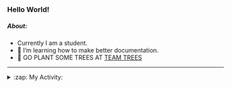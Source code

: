 ### Hello World!

##### About:
- Currently I am a student.
- 🌱 I’m learning how to make better documentation.
- 🌱 GO PLANT SOME TREES AT [TEAM TREES](https://teamtrees.org/)

---
<details>
  <summary>:zap: My Activity:</summary>
  
<!--START_SECTION:waka-->
![Code Time](http://img.shields.io/badge/Code%20Time-1%2C070%20hrs%2019%20mins-blue)

**I'm a Night 🦉** 

```text
🌞 Morning                1634 commits        ███░░░░░░░░░░░░░░░░░░░░░░   10.06 % 
🌆 Daytime                5202 commits        ████████░░░░░░░░░░░░░░░░░   32.04 % 
🌃 Evening                4731 commits        ███████░░░░░░░░░░░░░░░░░░   29.14 % 
🌙 Night                  4671 commits        ███████░░░░░░░░░░░░░░░░░░   28.77 % 
```
📅 **I'm Most Productive on Wednesday** 

```text
Monday                   2366 commits        ████░░░░░░░░░░░░░░░░░░░░░   14.57 % 
Tuesday                  1988 commits        ███░░░░░░░░░░░░░░░░░░░░░░   12.24 % 
Wednesday                3795 commits        ██████░░░░░░░░░░░░░░░░░░░   23.37 % 
Thursday                 2252 commits        ███░░░░░░░░░░░░░░░░░░░░░░   13.87 % 
Friday                   1603 commits        ██░░░░░░░░░░░░░░░░░░░░░░░   09.87 % 
Saturday                 1490 commits        ██░░░░░░░░░░░░░░░░░░░░░░░   09.18 % 
Sunday                   2744 commits        ████░░░░░░░░░░░░░░░░░░░░░   16.90 % 
```


📊 **This Week I Spent My Time On** 

```text
🔥 Editors: 
VS Code                  3 hrs 26 mins       █████████████████████████   100.00 % 

🐱‍💻 Projects: 
praise                   2 hrs 17 mins       █████████████████░░░░░░░░   66.62 % 
CSF22                    1 hr 6 mins         ████████░░░░░░░░░░░░░░░░░   32.29 % 
gdsc-next-weather-app    2 mins              ░░░░░░░░░░░░░░░░░░░░░░░░░   01.09 % 
```


 Last Updated on 22/03/2023 09:08:51 UTC
<!--END_SECTION:waka-->
</details>
